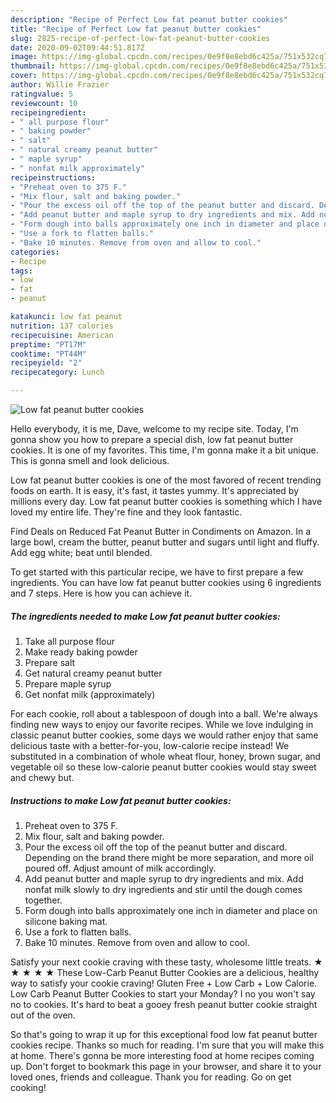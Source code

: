```yaml
---
description: "Recipe of Perfect Low fat peanut butter cookies"
title: "Recipe of Perfect Low fat peanut butter cookies"
slug: 2825-recipe-of-perfect-low-fat-peanut-butter-cookies
date: 2020-09-02T09:44:51.817Z
image: https://img-global.cpcdn.com/recipes/0e9f8e8ebd6c425a/751x532cq70/low-fat-peanut-butter-cookies-recipe-main-photo.jpg
thumbnail: https://img-global.cpcdn.com/recipes/0e9f8e8ebd6c425a/751x532cq70/low-fat-peanut-butter-cookies-recipe-main-photo.jpg
cover: https://img-global.cpcdn.com/recipes/0e9f8e8ebd6c425a/751x532cq70/low-fat-peanut-butter-cookies-recipe-main-photo.jpg
author: Willie Frazier
ratingvalue: 5
reviewcount: 10
recipeingredient:
- " all purpose flour"
- " baking powder"
- " salt"
- " natural creamy peanut butter"
- " maple syrup"
- " nonfat milk approximately"
recipeinstructions:
- "Preheat oven to 375 F."
- "Mix flour, salt and baking powder."
- "Pour the excess oil off the top of the peanut butter and discard. Depending on the brand there might be more separation, and more oil poured off. Adjust amount of milk accordingly."
- "Add peanut butter and maple syrup to dry ingredients and mix. Add nonfat milk slowly to dry ingredients and stir until the dough comes together."
- "Form dough into balls approximately one inch in diameter and place on silicone baking mat."
- "Use a fork to flatten balls."
- "Bake 10 minutes. Remove from oven and allow to cool."
categories:
- Recipe
tags:
- low
- fat
- peanut

katakunci: low fat peanut 
nutrition: 137 calories
recipecuisine: American
preptime: "PT17M"
cooktime: "PT44M"
recipeyield: "2"
recipecategory: Lunch

---
```



![Low fat peanut butter cookies](https://img-global.cpcdn.com/recipes/0e9f8e8ebd6c425a/751x532cq70/low-fat-peanut-butter-cookies-recipe-main-photo.jpg)

Hello everybody, it is me, Dave, welcome to my recipe site. Today, I'm gonna show you how to prepare a special dish, low fat peanut butter cookies. It is one of my favorites. This time, I'm gonna make it a bit unique. This is gonna smell and look delicious.

Low fat peanut butter cookies is one of the most favored of recent trending foods on earth. It is easy, it's fast, it tastes yummy. It's appreciated by millions every day. Low fat peanut butter cookies is something which I have loved my entire life. They're fine and they look fantastic.

Find Deals on Reduced Fat Peanut Butter in Condiments on Amazon. In a large bowl, cream the butter, peanut butter and sugars until light and fluffy. Add egg white; beat until blended.


To get started with this particular recipe, we have to first prepare a few ingredients. You can have low fat peanut butter cookies using 6 ingredients and 7 steps. Here is how you can achieve it.

<!--inarticleads1-->

##### The ingredients needed to make Low fat peanut butter cookies:

1. Take  all purpose flour
1. Make ready  baking powder
1. Prepare  salt
1. Get  natural creamy peanut butter
1. Prepare  maple syrup
1. Get  nonfat milk (approximately)


For each cookie, roll about a tablespoon of dough into a ball. We&#39;re always finding new ways to enjoy our favorite recipes. While we love indulging in classic peanut butter cookies, some days we would rather enjoy that same delicious taste with a better-for-you, low-calorie recipe instead! We substituted in a combination of whole wheat flour, honey, brown sugar, and vegetable oil so these low-calorie peanut butter cookies would stay sweet and chewy but. 

<!--inarticleads2-->

##### Instructions to make Low fat peanut butter cookies:

1. Preheat oven to 375 F.
1. Mix flour, salt and baking powder.
1. Pour the excess oil off the top of the peanut butter and discard. Depending on the brand there might be more separation, and more oil poured off. Adjust amount of milk accordingly.
1. Add peanut butter and maple syrup to dry ingredients and mix. Add nonfat milk slowly to dry ingredients and stir until the dough comes together.
1. Form dough into balls approximately one inch in diameter and place on silicone baking mat.
1. Use a fork to flatten balls.
1. Bake 10 minutes. Remove from oven and allow to cool.


Satisfy your next cookie craving with these tasty, wholesome little treats. ★ ★ ★ ★ ★ These Low-Carb Peanut Butter Cookies are a delicious, healthy way to satisfy your cookie craving! Gluten Free + Low Carb + Low Calorie. Low Carb Peanut Butter Cookies to start your Monday? I no you won&#39;t say no to cookies. It&#39;s hard to beat a gooey fresh peanut butter cookie straight out of the oven. 

So that's going to wrap it up for this exceptional food low fat peanut butter cookies recipe. Thanks so much for reading. I'm sure that you will make this at home. There's gonna be more interesting food at home recipes coming up. Don't forget to bookmark this page in your browser, and share it to your loved ones, friends and colleague. Thank you for reading. Go on get cooking!

